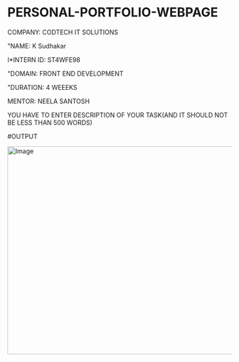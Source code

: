 # PERSONAL-PORTFOLIO-WEBPAGE

COMPANY: CODTECH IT SOLUTIONS

"NAME: K Sudhakar

I*INTERN ID: ST4WFE98

"DOMAIN: FRONT END DEVELOPMENT

"DURATION: 4 WEEEKS

MENTOR: NEELA SANTOSH


YOU HAVE TO ENTER DESCRIPTION OF YOUR TASK(AND IT SHOULD NOT BE LESS THAN 500 WORDS)

#OUTPUT

<img width="882" height="467" alt="Image" src="https://github.com/user-attachments/assets/9a0c3e9a-e37b-4b94-9b45-e84f9514efd1" />
